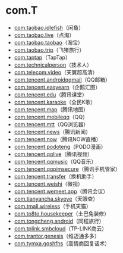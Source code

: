 # com.T

- [com.taobao.idlefish](./com.taobao.idlefish/readme.md)（闲鱼）
- [com.taobao.live](./com.taobao.live/readme.md)（点淘）
- [com.taobao.taobao](./com.taobao.taobao/readme.md)（淘宝）
- [com.taobao.trip](./com.taobao.trip/readme.md)（飞猪旅行）
- [com.taptap](./com.taptap/readme.md)（TapTap）
- [com.technicalperson](./com.technicalperson/readme.md)（技术人）
- [com.telecom.video](./com.telecom.video/readme.md)（天翼超高清）
- [com.tencent.androidqqmail](./com.tencent.androidqqmail/readme.md)（QQ邮箱）
- [com.tencent.easyearn](./com.tencent.easyearn/readme.md)（企鹅汇图）
- [com.tencent.edu](./com.tencent.edu/readme.md)（腾讯课堂）
- [com.tencent.karaoke](./com.tencent.karaoke/readme.md)（全民K歌）
- [com.tencent.map](./com.tencent.map/readme.md)（腾讯地图）
- [com.tencent.mobileqq](./com.tencent.mobileqq/readme.md)（QQ）
- [com.tencent.mtt](./com.tencent.mtt/readme.md)（QQ浏览器）
- [com.tencent.news](./com.tencent.news/readme.md)（腾讯新闻）
- [com.tencent.now](./com.tencent.now/readme.md)（腾讯NOW直播）
- [com.tencent.podoteng](./com.tencent.podoteng/readme.md)（PODO漫画）
- [com.tencent.qqlive](./com.tencent.qqlive/readme.md)（腾讯视频）
- [com.tencent.qqmusic](./com.tencent.qqmusic/readme.md)（QQ音乐）
- [com.tencent.qqpimsecure](./com.tencent.qqpimsecure/readme.md)（腾讯手机管家）
- [com.tencent.transfer](./com.tencent.transfer/readme.md)（换机助手）
- [com.tencent.weishi](./com.tencent.weishi/readme.md)（微视）
- [com.tencent.wemeet.app](./com.tencent.wemeet.app/readme.md)（腾讯会议）
- [com.tianyancha.skyeye](./com.tianyancha.skyeye/readme.md)（天眼查）
- [com.tmall.wireless](./com.tmall.wireless/readme.md)（手机天猫）
- [com.to8to.housekeeper](./com.to8to.housekeeper/readme.md)（土巴兔装修）
- [com.tongcheng.android](./com.tongcheng.android/readme.md)（同程旅行）
- [com.tplink.smbcloud](./com.tplink.smbcloud/readme.md)（TP-LINK商云）
- [com.trantor.genesis](./com.trantor.genesis/readme.md)（维迈通多多）
- [com.tymxa.gqshfhs](./com.tymxa.gqshfhs/readme.md)（高情商回复话术）
